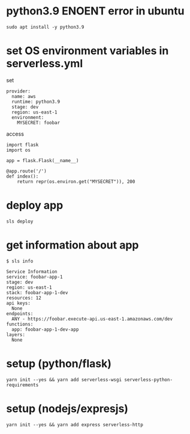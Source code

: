# python3.9 ENOENT error in ubuntu

`sudo apt install -y python3.9`

# set OS environment variables in serverless.yml

set

```
provider:
  name: aws
  runtime: python3.9
  stage: dev
  region: us-east-1
  environment:
    MYSECRET: foobar
```

access

```
import flask
import os

app = flask.Flask(__name__)

@app.route('/')
def index():
    return repr(os.environ.get("MYSECRET")), 200
```


# deploy app

`sls deploy`

# get information about app

```
$ sls info

Service Information
service: foobar-app-1
stage: dev
region: us-east-1
stack: foobar-app-1-dev
resources: 12
api keys:
  None
endpoints:
  ANY - https://foobar.execute-api.us-east-1.amazonaws.com/dev
functions:
  app: foobar-app-1-dev-app
layers:
  None
```

# setup (python/flask)

`yarn init --yes && yarn add serverless-wsgi serverless-python-requirements`

# setup (nodejs/expresjs)

`yarn init --yes && yarn add express serverless-http`
